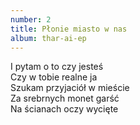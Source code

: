 ```yaml
---
number: 2
title: Płonie miasto w nas
album: thar-ai-ep
---
```

I pytam o to czy jesteś\
Czy w tobie realne ja\
Szukam przyjaciół w mieście\
Za srebrnych monet garść\
Na ścianach oczy wycięte